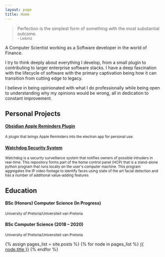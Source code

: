 ```yaml
---
layout: page
title: Home
---
```


<blockquote class="message">
  Perfection is the simplest form of something with the most substantial outcome. <br> <small> - Liebniz</small>
</blockquote>

A Computer Scientist working as a Software developer in the world of Finance.

I try to think deeply about everything I develop, from a small plugin to contributing to larger enterprise software stacks. I have a deep fascination with the lifecycle of software with the primary captivation being how it can transition from cutting edge to legacy.

I believe in being opinionated with what I do professionally while being open to understanding why my opinions would be wrong, all in dedication to constant improvement.

## Personal Projects

#### [Obsidian Apple Reminders Plugin](https://github.com/urishiraval/obsidian-apple-reminders-plugin)
<small>A plugin that brings Apple Reminders into the electron app for personal use.</small>

#### [Watchdog Security System](https://github.com/COS301-SE-2020/Watchdog)
<small>Watchdog is a security surveillance system that notifies owners of possible intruders in real-time. This repository forms part of the home control panel (HCP) that is a stand-alone python program that runs locally on the user's computer machine. This program aggregates the IP video footage to identify faces using state of the art facial detection and has a number of additional value-adding features</small>

## Education

#### BSc (Honors) Computer Science (In Progress)
<small>University of Pretoria/Universiteit van Pretoria</small>

#### BSc Computer Science (2018 – 2020)
<small>University of Pretoria/Universiteit van Pretoria</small>

{% assign pages_list = site.posts %}
{% for node in pages_list %}
<a class="sidebar-nav-item{% if page.url == node.url %} active{% endif %}" href="{{ node.url }}">{{ node.title }}</a>
{% endfor %}
